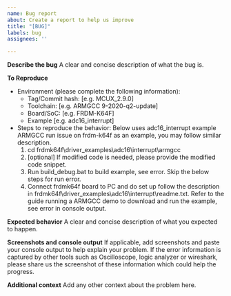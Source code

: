 ```yaml
---
name: Bug report
about: Create a report to help us improve
title: "[BUG]"
labels: bug
assignees: ''

---
```


**Describe the bug**
A clear and concise description of what the bug is.

**To Reproduce**
* Environment (please complete the following information):
   - Tag/Commit hash: [e.g. MCUX_2.9.0]
   - Toolchain: [e.g. ARMGCC 9-2020-q2-update]
   - Board/SoC: [e.g. FRDM-K64F]
   - Example [e.g. adc16_interrupt]  
* Steps to reproduce the behavior:
  Below uses adc16_interrupt example ARMGCC run issue on frdm-k64f as an example, you may follow similar description.
  1. cd frdmk64f\driver_examples\adc16\interrupt\armgcc
  2. [optional] If modified code is needed, please provide the modified code snippet.
  3. Run build_debug.bat to build example, see error. Skip the below steps for run error.
  4. Connect frdmk64f board to PC and do set up follow the description in frdmk64f\driver_examples\adc16\interrupt\readme.txt. Refer to the guide running a ARMGCC demo to download and run the example, see error in console output.

**Expected behavior**
A clear and concise description of what you expected to happen.

**Screenshots and console output**
If applicable, add screenshots and paste your console output to help explain your problem. If the error information is captured by other tools such as Oscilloscope, logic analyzer or wireshark, please share us the screenshot of these information which could help the progress.

**Additional context**
Add any other context about the problem here.
